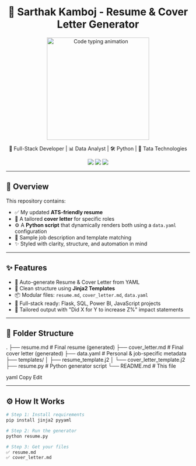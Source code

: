 <h1 align="center">📄 Sarthak Kamboj - Resume & Cover Letter Generator</h1>

<p align="center">
  <img src="https://media.giphy.com/media/UVG0BN8TOMKkPOJS6e/giphy.gif" width="280" alt="Code typing animation"/>
</p>

<p align="center">
  🚀 Full-Stack Developer | 📊 Data Analyst | 🛠️ Python | 💼 Tata Technologies  
</p>

<p align="center">
  <a href="mailto:sarthakkamboj47224@gmail.com"><img src="https://img.shields.io/badge/email-%23EA4335.svg?&style=for-the-badge&logo=gmail&logoColor=white"/></a>
  <a href="https://www.linkedin.com/in/YOUR-LINKEDIN"><img src="https://img.shields.io/badge/linkedin-%230077B5.svg?&style=for-the-badge&logo=linkedin&logoColor=white"/></a>
  <a href="https://github.com/YOUR-GITHUB"><img src="https://img.shields.io/badge/github-%2312100E.svg?&style=for-the-badge&logo=github&logoColor=white"/></a>
</p>

---

## 📌 Overview

This repository contains:
- ✅ My updated **ATS-friendly resume**
- 💼 A tailored **cover letter** for specific roles
- ⚙️ A **Python script** that dynamically renders both using a `data.yaml` configuration
- 📁 Sample job description and template matching
- ✨ Styled with clarity, structure, and automation in mind

---

## ✨ Features

- 🔄 Auto-generate Resume & Cover Letter from YAML
- 🧠 Clean structure using **Jinja2 Templates**
- 📦 Modular files: `resume.md`, `cover_letter.md`, `data.yaml`
- 🧰 Full-stack ready: Flask, SQL, Power BI, JavaScript projects
- 🎯 Tailored output with "Did X for Y to increase Z%" impact statements

---

## 📂 Folder Structure

.
├── resume.md # Final resume (generated)
├── cover_letter.md # Final cover letter (generated)
├── data.yaml # Personal & job-specific metadata
├── templates/
│ ├── resume_template.j2
│ └── cover_letter_template.j2
├── resume.py # Python generator script
└── README.md # This file

yaml
Copy
Edit

---

## ⚙️ How It Works

```bash
# Step 1: Install requirements
pip install jinja2 pyyaml

# Step 2: Run the generator
python resume.py

# Step 3: Get your files
✅ resume.md
✅ cover_letter.md
